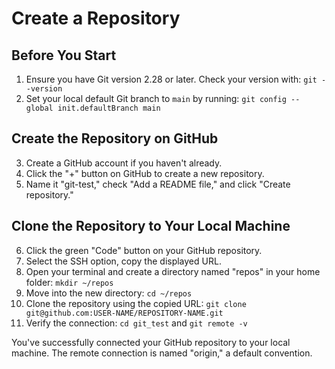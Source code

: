 # Create a Repository

## Before You Start

1. Ensure you have Git version 2.28 or later. Check your version with: `git --version`
2. Set your local default Git branch to `main` by running: `git config --global init.defaultBranch main`

## Create the Repository on GitHub

3. Create a GitHub account if you haven't already.
4. Click the "+" button on GitHub to create a new repository.
5. Name it "git-test," check "Add a README file," and click "Create repository."

## Clone the Repository to Your Local Machine

6. Click the green "Code" button on your GitHub repository.
7. Select the SSH option, copy the displayed URL.
8. Open your terminal and create a directory named "repos" in your home folder: `mkdir ~/repos`
9. Move into the new directory: `cd ~/repos`
10. Clone the repository using the copied URL: `git clone git@github.com:USER-NAME/REPOSITORY-NAME.git`
11. Verify the connection: `cd git_test` and `git remote -v`

You've successfully connected your GitHub repository to your local machine. The remote connection is named "origin," a default convention.

